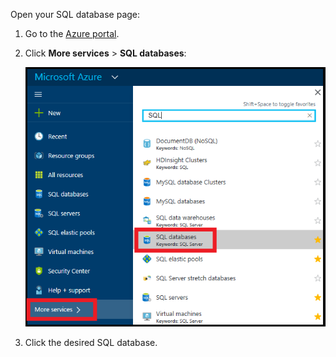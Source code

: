 
Open your SQL database page:

1. Go to the [Azure portal](https://portal.azure.cn).
2. Click **More services** > **SQL databases**:
   
   ![SQL databases](./media/sql-database-browse-to-database/browse-to-database.png)
3. Click the desired SQL database.

